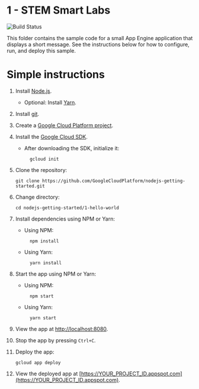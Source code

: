 # 1 - STEM Smart Labs

![Build Status][ci-badge]

This folder contains the sample code for a small App Engine application that
displays a short message. See the instructions below for how to configure, run,
and deploy this sample.

[ci-badge]: https://storage.googleapis.com/nodejs-getting-started-tests-badges/1-tests.svg

# Simple instructions

1.  Install [Node.js](https://nodejs.org/en/).

    * Optional: Install [Yarn](https://yarnpkg.com/).

1.  Install [git](https://git-scm.com/).
1.  Create a [Google Cloud Platform project](https://console.cloud.google.com).
1.  Install the [Google Cloud SDK](https://cloud.google.com/sdk/).

    * After downloading the SDK, initialize it:

            gcloud init

1.  Clone the repository:

        git clone https://github.com/GoogleCloudPlatform/nodejs-getting-started.git

1.  Change directory:

        cd nodejs-getting-started/1-hello-world

1.  Install dependencies using NPM or Yarn:

    * Using NPM:

            npm install

    * Using Yarn:

            yarn install

1.  Start the app using NPM or Yarn:

    * Using NPM:

            npm start

    * Using Yarn:

            yarn start

1.  View the app at [http://localhost:8080](http://localhost:8080).

1.  Stop the app by pressing `Ctrl+C`.

1.  Deploy the app:

        gcloud app deploy

1.  View the deployed app at [https://YOUR_PROJECT_ID.appspot.com](https://YOUR_PROJECT_ID.appspot.com).
